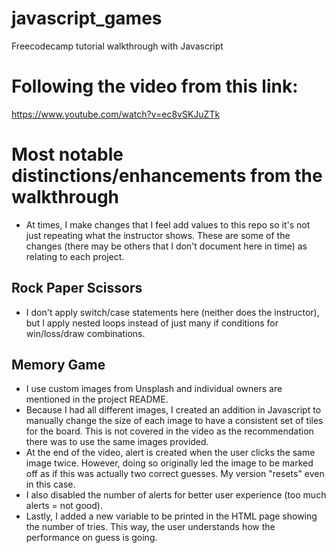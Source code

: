 # javascript_games
Freecodecamp tutorial walkthrough with Javascript

# Following the video from this link:
https://www.youtube.com/watch?v=ec8vSKJuZTk

# Most notable distinctions/enhancements from the walkthrough
- At times, I make changes that I feel add values to this repo so it's not just repeating what the instructor shows. These are some of the changes (there may be others that I don't document here in time) as relating to each project.

## Rock Paper Scissors
- I don't apply switch/case statements here (neither does the instructor), but I apply nested loops instead of just many if conditions for win/loss/draw combinations.

## Memory Game
- I use custom images from Unsplash and individual owners are mentioned in the project README.
- Because I had all different images, I created an addition in Javascript to manually change the size of each image to have a consistent set of tiles for the board. This is not covered in the video as the recommendation there was to use the same images provided.
- At the end of the video, alert is created when the user clicks the same image twice. However, doing so originally led the image to be marked off as if this was actually two correct guesses. My version "resets" even in this case.
- I also disabled the number of alerts for better user experience (too much alerts = not good).
- Lastly, I added a new variable to be printed in the HTML page showing the number of tries. This way, the user understands how the performance on guess is going.
